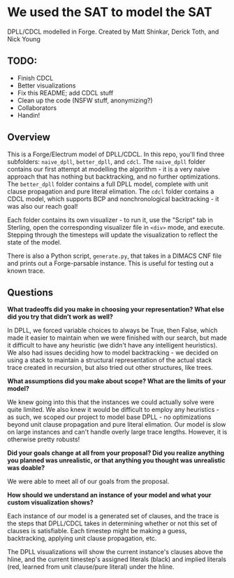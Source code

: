 # We used the SAT to model the SAT
DPLL/CDCL modelled in Forge. Created by Matt Shinkar, Derick Toth, and Nick Young

## TODO:
- Finish CDCL
- Better visualizations
- Fix this README; add CDCL stuff
- Clean up the code (NSFW stuff, anonymizing?)
- Collaborators
- Handin!

## Overview

This is a Forge/Electrum model of DPLL/CDCL. In this repo, you'll find three subfolders: `naive_dpll`, `better_dpll`, and `cdcl`. The `naive_dpll` folder contains our first attempt at modelling the algorithm - it is a very naive approach that has nothing but backtracking, and no further optimizations. The `better_dpll` folder contains a full DPLL model, complete with unit clause propagation and pure literal elimation. The `cdcl` folder contains a CDCL model, which supports BCP and nonchronological backtracking - it was also our reach goal!

Each folder contains its own visualizer - to run it, use the "Script" tab in Sterling, open the corresponding visualizer file in `<div>` mode, and execute. Stepping through the timesteps will update the visualization to reflect the state of the model.

There is also a Python script, `generate.py`, that takes in a DIMACS CNF file and prints out a Forge-parsable instance. This is useful for testing out a known trace.


## Questions

**What tradeoffs did you make in choosing your representation? What else did you try that didn’t work as well?**

In DPLL, we forced variable choices to always be True, then False, which made it easier to maintain when we were finished with our search, but made it difficult to have any heuristic (we didn't have any intelligent heuristics). We also had issues deciding how to model backtracking - we decided on using a stack to maintain a structural representation of the actual stack trace created in recursion, but also tried out other structures, like trees.


**What assumptions did you make about scope? What are the limits of your model?**

We knew going into this that the instances we could actually solve were quite limited. We also knew it would be difficult to employ any heuristics - as such, we scoped our project to model base DPLL - no optimizations beyond unit clause propagation and pure literal elimation. Our model is slow on large instances and can't handle overly large trace lengths. However, it is otherwise pretty robusts!


**Did your goals change at all from your proposal? Did you realize anything you planned was unrealistic, or that anything you thought was unrealistic was doable?**

We were able to meet all of our goals from the proposal.


**How should we understand an instance of your model and what your custom visualization shows?**

Each instance of our model is a generated set of clauses, and the trace is the steps that DPLL/CDCL takes in determining whether or not this set of clauses is satisfiable. Each timestep might be making a guess, backtracking, applying unit clause propagation, etc.

The DPLL visualizations will show the current instance's clauses above the hline, and the current timestep's assigned literals (black) and implied literals (red, learned from unit clause/pure literal) under the hline.
